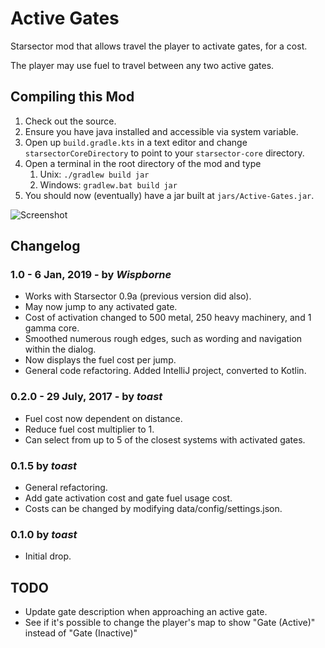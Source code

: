 # Active Gates

Starsector mod that allows travel the player to activate gates, for a cost.

The player may use fuel to travel between any two active gates.

## Compiling this Mod

1. Check out the source.
2. Ensure you have java installed and accessible via system variable.
3. Open up `build.gradle.kts` in a text editor and change `starsectorCoreDirectory` to point to your `starsector-core` directory.
4. Open a terminal in the root directory of the mod and type
   1. Unix: `./gradlew build jar`
   2. Windows: `gradlew.bat build jar`
5. You should now (eventually) have a jar built at `jars/Active-Gates.jar`.

![Screenshot](screenshot.png)

## Changelog

### 1.0 - 6 Jan, 2019 - by *Wispborne*

- Works with Starsector 0.9a (previous version did also).
- May now jump to any activated gate.
- Cost of activation changed to 500 metal, 250 heavy machinery, and 1 gamma core.
- Smoothed numerous rough edges, such as wording and navigation within the dialog.
- Now displays the fuel cost per jump.
- General code refactoring. Added IntelliJ project, converted to Kotlin.

### 0.2.0 - 29 July, 2017 - by *toast*

- Fuel cost now dependent on distance.
- Reduce fuel cost multiplier to 1.
- Can select from up to 5 of the closest systems with activated gates.

### 0.1.5 by *toast*

- General refactoring.
- Add gate activation cost and gate fuel usage cost.
- Costs can be changed by modifying data/config/settings.json.

### 0.1.0 by *toast*

- Initial drop.

## TODO

- Update gate description when approaching an active gate.
- See if it's possible to change the player's map to show "Gate (Active)" instead of "Gate (Inactive)"
